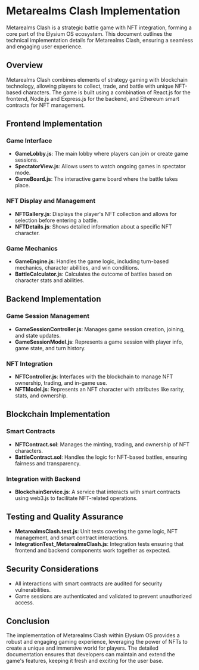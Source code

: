 # Metarealms Clash Implementation

Metarealms Clash is a strategic battle game with NFT integration, forming a core part of the Elysium OS ecosystem. This document outlines the technical implementation details for Metarealms Clash, ensuring a seamless and engaging user experience.

## Overview

Metarealms Clash combines elements of strategy gaming with blockchain technology, allowing players to collect, trade, and battle with unique NFT-based characters. The game is built using a combination of React.js for the frontend, Node.js and Express.js for the backend, and Ethereum smart contracts for NFT management.

## Frontend Implementation

### Game Interface

- **GameLobby.js**: The main lobby where players can join or create game sessions.
- **SpectatorView.js**: Allows users to watch ongoing games in spectator mode.
- **GameBoard.js**: The interactive game board where the battle takes place.

### NFT Display and Management

- **NFTGallery.js**: Displays the player's NFT collection and allows for selection before entering a battle.
- **NFTDetails.js**: Shows detailed information about a specific NFT character.

### Game Mechanics

- **GameEngine.js**: Handles the game logic, including turn-based mechanics, character abilities, and win conditions.
- **BattleCalculator.js**: Calculates the outcome of battles based on character stats and abilities.

## Backend Implementation

### Game Session Management

- **GameSessionController.js**: Manages game session creation, joining, and state updates.
- **GameSessionModel.js**: Represents a game session with player info, game state, and turn history.

### NFT Integration

- **NFTController.js**: Interfaces with the blockchain to manage NFT ownership, trading, and in-game use.
- **NFTModel.js**: Represents an NFT character with attributes like rarity, stats, and ownership.

## Blockchain Implementation

### Smart Contracts

- **NFTContract.sol**: Manages the minting, trading, and ownership of NFT characters.
- **BattleContract.sol**: Handles the logic for NFT-based battles, ensuring fairness and transparency.

### Integration with Backend

- **BlockchainService.js**: A service that interacts with smart contracts using web3.js to facilitate NFT-related operations.

## Testing and Quality Assurance

- **MetarealmsClash.test.js**: Unit tests covering the game logic, NFT management, and smart contract interactions.
- **IntegrationTest_MetarealmsClash.js**: Integration tests ensuring that frontend and backend components work together as expected.

## Security Considerations

- All interactions with smart contracts are audited for security vulnerabilities.
- Game sessions are authenticated and validated to prevent unauthorized access.

## Conclusion

The implementation of Metarealms Clash within Elysium OS provides a robust and engaging gaming experience, leveraging the power of NFTs to create a unique and immersive world for players. The detailed documentation ensures that developers can maintain and extend the game's features, keeping it fresh and exciting for the user base.